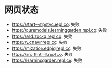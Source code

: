 # 网页状态
- https://start--stpstyc.repl.co: 失败
- https://puremodels.learninggarden.repl.co: 失败
- https://ssd.zockq.repl.co: 失败
- https://v.chavir.repl.co: 失败
- https://mization.edpjg.repl.co: 失败
- https://aro.flinthill.repl.co: 失败
- https://learninggarden.repl.co: 失败

